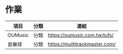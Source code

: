 

# 作業

| 項目      | 分類   | 連結                           | 
|---------|----|------------------------------|
| OUMusic | 分類 | https://oumusic.com.tw/lufs/ | 
| 音樂球 | 分類 | https://multitrackmaster.com/ | 